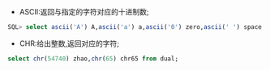- ASCII:返回与指定的字符对应的十进制数;

```sql
SQL> select ascii('A') A,ascii('a') a,ascii('0') zero,ascii(' ') space from dual;
```

- CHR:给出整数,返回对应的字符;

```sql
select chr(54740) zhao,chr(65) chr65 from dual;
```

